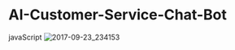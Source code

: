 # AI-Customer-Service-Chat-Bot
javaScript
![2017-09-23_234153](https://user-images.githubusercontent.com/29691370/30782905-dfd7eb98-a157-11e7-9750-9db3cd0f71d3.jpg)
